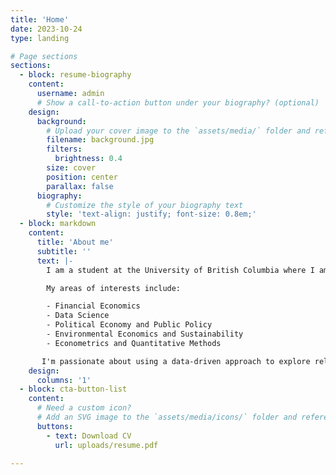 ```yaml
---
title: 'Home'
date: 2023-10-24
type: landing

# Page sections
sections:
  - block: resume-biography
    content:
      username: admin
      # Show a call-to-action button under your biography? (optional)
    design:
      background:
        # Upload your cover image to the `assets/media/` folder and reference it here
        filename: background.jpg
        filters:
          brightness: 0.4
        size: cover
        position: center
        parallax: false
      biography:
        # Customize the style of your biography text
        style: 'text-align: justify; font-size: 0.8em;'
  - block: markdown
    content:
      title: 'About me'
      subtitle: ''
      text: |-
        I am a student at the University of British Columbia where I am currently majoring in Statistics & Economics.

        My areas of interests include:

        - Financial Economics
        - Data Science
        - Political Economy and Public Policy
        - Environmental Economics and Sustainability
        - Econometrics and Quantitative Methods

       I'm passionate about using a data-driven approach to explore relationships, answer questions, and provide meaningful recommendations. Although I am most experienced working with financial data, I am always excited to work with different datasets and learn about different industries and projects, as I believe in lifelong learning.
    design:
      columns: '1'
  - block: cta-button-list
    content:
      # Need a custom icon?
      # Add an SVG image to the `assets/media/icons/` folder and reference it in the `icon` field below
      buttons:
        - text: Download CV
          url: uploads/resume.pdf

---
```

